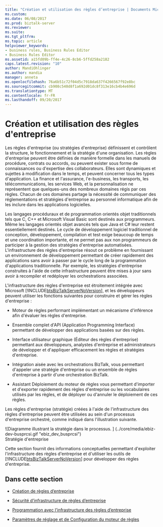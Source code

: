 ```yaml
---
title: "Création et utilisation des règles d’entreprise | Documents Microsoft"
ms.custom: 
ms.date: 06/08/2017
ms.prod: biztalk-server
ms.reviewer: 
ms.suite: 
ms.tgt_pltfrm: 
ms.topic: article
helpviewer_keywords:
- business rules, Business Rules Editor
- Business Rules Editor
ms.assetid: a15fd09b-ff4e-4c26-8cb6-5ffd258a2182
caps.latest.revision: "10"
author: MandiOhlinger
ms.author: mandia
manager: anneta
ms.openlocfilehash: 76a6b51c72f04d5c7918da637f4266567f92e8bc
ms.sourcegitcommit: cb908c540d8f1a692d01dc8f313e16cb4b4e696d
ms.translationtype: MT
ms.contentlocale: fr-FR
ms.lasthandoff: 09/20/2017
---
```

# <a name="creating-and-using-business-rules"></a>Création et utilisation des règles d'entreprise
Les règles d'entreprise (ou stratégies d'entreprise) définissent et contrôlent la structure, le fonctionnement et la stratégie d'une organisation. Les règles d'entreprise peuvent être définies de manière formelle dans les manuels de procédure, contrats ou accords, ou peuvent exister sous forme de connaissances ou d'expertise des collaborateurs. Elles sont dynamiques et sujettes à modification dans le temps, et peuvent concerner tous les types d'application. La finance et l'assurance, l'e-business, les transports, les télécommunications, les services Web, et la personnalisation ne représentent que quelques-uns des nombreux domaines régis par ces règles. Chacun de ces domaines partage la nécessité de communiquer des réglementations et stratégies d'entreprise au personnel informatique afin de les inclure dans les applications logicielles.  
  
 Les langages procéduraux et de programmation orientés objet traditionnels tels que C, C++ et Microsoft Visual Basic sont destinés aux programmeurs. Même les langages orientés objet avancés tels que Java et C# leur restent essentiellement destinés. Le cycle de développement logiciel traditionnel de conception, développement, compilation et test exige beaucoup de temps et une coordination importante, et ne permet pas aux non programmeurs de participer à la gestion des stratégies d'entreprise automatisées. L'infrastructure des règles d'entreprise résout ce problème en fournissant un environnement de développement permettant de créer rapidement des applications sans avoir à passer par le cycle long de la programmation d'applications traditionnelle. Par exemple, les stratégies d'entreprise construites à l'aide de cette infrastructure peuvent être mises à jour sans avoir à recompiler et redéployer les orchestrations associées.  
  
 L'infrastructure des règles d'entreprise est étroitement intégrée avec Microsoft [!INCLUDE[btsBizTalkServerNoVersion](../includes/btsbiztalkservernoversion-md.md)], et les développeurs peuvent utiliser les fonctions suivantes pour construire et gérer les règles d'entreprise :  
  
-   Moteur de règles performant implémentant un mécanisme d'inférence afin d'évaluer les règles d'entreprise.  
  
-   Ensemble complet d'API (Application Programming Interface) permettant de développer des applications basées sur des règles.  
  
-   Interface utilisateur graphique (Éditeur des règles d'entreprise) permettant aux développeurs, analystes d'entreprise et administrateurs de développer et d'appliquer efficacement les règles et stratégies d'entreprise.  
  
-   Intégration aisée avec les orchestrations BizTalk, vous permettant d'appeler une stratégie d'entreprise ou un ensemble de règles d'entreprise à partir d'une orchestration BizTalk.  
  
-   Assistant Déploiement du moteur de règles vous permettant d'importer et d'exporter rapidement des règles d'entreprise ou les vocabulaires utilisés par les règles, et de déployer ou d'annuler le déploiement de ces règles.  
  
 Les règles d'entreprise (stratégie) créées à l'aide de l'infrastructure des règles d'entreprise peuvent être utilisées au sein d'un processus d'entreprise orchestré, comme indiqué dans l'illustration suivante.  
  
 ![Diagramme illustrant la stratégie dans le processus. ] (../core/media/ebiz-dev-busprcsi.gif "ebiz_dev_busprcsi")  
Stratégie d'entreprise  
  
 Cette section fournit des informations conceptuelles permettant d'exploiter l'infrastructure des règles d'entreprise et d'utiliser les outils de [!INCLUDE[btsBizTalkServerNoVersion](../includes/btsbiztalkservernoversion-md.md)] pour développer des règles d'entreprise.  
  
## <a name="in-this-section"></a>Dans cette section  
  
-   [Création de règles d’entreprise](../core/creating-business-rules-using-the-business-rule-composer.md)  
  
-   [Sécurité d’infrastructure de règles d’entreprise](../core/business-rules-framework-security.md)  
  
-   [Programmation avec l’infrastructure des règles d’entreprise](../core/programming-with-business-rules-framework.md)  
  
-   [Paramètres de réglage et de Configuration du moteur de règles](../core/rule-engine-configuration-and-tuning-parameters.md)